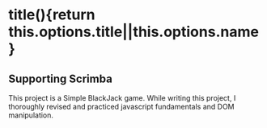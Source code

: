 # title(){return this.options.title||this.options.name}

## Supporting Scrimba

This project is a Simple BlackJack game. While writing this project, I thoroughly revised and practiced javascript fundamentals and DOM manipulation.
